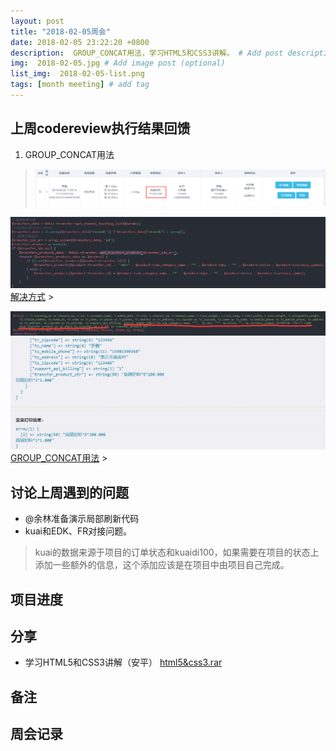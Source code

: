 ```yaml
---
layout: post
title: "2018-02-05周会"
date: 2018-02-05 23:22:20 +0800
description:  GROUP_CONCAT用法，学习HTML5和CSS3讲解。 # Add post description (optional)
img:  2018-02-05.jpg # Add image post (optional)
list_img:  2018-02-05-list.png
tags: [month meeting] # add tag
---
```

## 上周codereview执行结果回馈
1. <span class="attention">GROUP_CONCAT</span>用法
> <img src="../assets/attchment/2018-02-05/GROUP_CONCAT_1.png" alt="GROUP_CONCAT用法" />
<img src="../assets/attchment/2018-02-05/GROUP_CONCAT_2.png" alt="GROUP_CONCAT用法" />
<a href="#" id="show_group_concat_intro">解决方式</a>
> <p id="how_use_group_concat" class="hidden" >
    <img src="../assets/attchment/2018-02-05/GROUP_CONCAT_3.png" alt="GROUP_CONCAT用法" />
    <img src="../assets/attchment/2018-02-05/GROUP_CONCAT_4.png" alt="GROUP_CONCAT用法" />
    <a href="http://blog.csdn.net/aya19880214/article/details/41280893" target="_blank">GROUP_CONCAT用法</a>
> </p>


## 讨论上周遇到的问题
* <span class="attention">@余林</span>准备演示局部刷新代码
* <span class="attention">kuai</span>和<span class="attention">EDK</span>、<span class="attention">FR</span>对接问题。
> <span class="attention">kuai</span>的数据来源于<span class="attention">项目</span>的订单状态和<span class="attention">kuaidi100</span>，如果需要在<span class="attention">项目</span>的状态上添加一些额外的信息，这个添加应该是在<span class="attention">项目</span>中由项目自己完成。


## 项目进度

## 分享
* 学习HTML5和CSS3讲解（安平）
<a href="../assets/attchment/2018-02-05/html5&css3.rar" download="html5&css3">html5&css3.rar</a>

## 备注

## 周会记录

